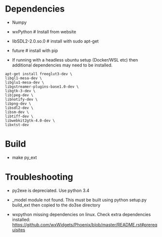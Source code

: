 

<!-- TODO: Check this is all in full docs -->

# Dependencies

- Numpy
- wxPython # Install from website
- libSDL2-2.0.so.0 # install with sudo apt-get
- future # install with pip

- If running with a headless ubuntu setup (Docker/WSL etc) then additional dependencies may need to be installed.
```
apt-get install freeglut3-dev \
libgl1-mesa-dev \
libglu1-mesa-dev \
libgstreamer-plugins-base1.0-dev \
libgtk-3-dev \
libjpeg-dev \
libnotify-dev \
libpng-dev \
libsdl2-dev \
libsm-dev \
libtiff-dev \
libwebkit2gtk-4.0-dev \
libxtst-dev
```

# Build

- make py_ext


# Troubleshooting
 - py2exe is depreciated. Use python 3.4

 - _model module not found. This must be built using python setup.py build_ext then copied to the do3se directory

- wxpython missing dependencies on linux. Check extra dependencies installed: https://github.com/wxWidgets/Phoenix/blob/master/README.rst#prerequisites